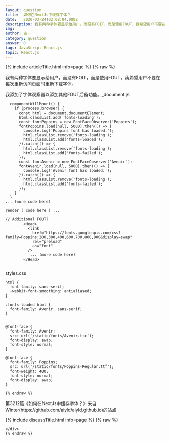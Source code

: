 ```yaml
---
layout: question
title:  如何在NextJs中缓存字体？
date:   2020-03-24T02:08:04.000Z
description: 我有两种字体要显示给用户，而没有FOIT，而是使用FOUT，我希望用户不要在每次重新访问页面时重新下载字体。我添加了字体观察器以添加其他FOUT后备功...
img: 
author: 古一
category: question
answer: 0
tags: JavaScript React.js
topic: React.js
---
```

<div class="article-root">
  <div class="article">
    {% include articleTitle.html info=page %}
    {% raw %}
    <div class="article-content"><p><font style="vertical-align: inherit;"><font style="vertical-align: inherit;">我有两种字体要显示给用户，而没有FOIT，而是使用FOUT，我希望用户不要在每次重新访问页面时重新下载字体。</font></font></p>

<p><font style="vertical-align: inherit;"><font style="vertical-align: inherit;">我添加了字体观察器以添加其他FOUT后备功能。</font><font style="vertical-align: inherit;">_document.js</font></font></p>

<pre><code>  componentWillMount() {<font></font>
    if (process.browser) {<font></font>
      const html = document.documentElement;<font></font>
      html.classList.add('fonts-loading');<font></font>
      const fontPoppins = new FontFaceObserver('Poppins');<font></font>
      fontPoppins.load(null, 5000).then(() =&gt; {<font></font>
        console.log('Poppins font has loaded.');<font></font>
        html.classList.remove('fonts-loading');<font></font>
        html.classList.add('fonts-loaded');<font></font>
      }).catch(() =&gt; {<font></font>
        html.classList.remove('fonts-loading');<font></font>
        html.classList.add('fonts-failed');<font></font>
      });<font></font>
      const fontAvenir = new FontFaceObserver('Avenir');<font></font>
      fontAvenir.load(null, 5000).then(() =&gt; {<font></font>
        console.log('Avenir font has loaded.');<font></font>
      }).catch(() =&gt; {<font></font>
        html.classList.remove('fonts-loading');<font></font>
        html.classList.add('fonts-failed');<font></font>
      });<font></font>
    }<font></font>
  }<font></font>
... (more code here)<font></font>
<font></font>
render ( code here ) ...<font></font>
<font></font>
// Additional FOUT?<font></font>
        &lt;Head&gt;<font></font>
          &lt;link<font></font>
            href="https://fonts.googleapis.com/css?family=Poppins:200,300,400,600,700,800,900&amp;display=swap"<font></font>
            rel="preload"<font></font>
            as="font"<font></font>
          /&gt;<font></font>
           ... (more code here)<font></font>
        &lt;/Head&gt;<font></font>
<font></font>
</code></pre>

<p><font style="vertical-align: inherit;"><font style="vertical-align: inherit;">styles.css</font></font></p>

<pre><code>html {<font></font>
  font-family: sans-serif;<font></font>
  -webkit-font-smoothing: antialiased;<font></font>
}<font></font>
<font></font>
.fonts-loaded html {<font></font>
  font-family: Avenir, sans-serif;<font></font>
}<font></font>
<font></font>
<font></font>
@font-face {<font></font>
  font-family: Avenir;<font></font>
  src: url('/static/fonts/Avenir.ttc');<font></font>
  font-display: swap;<font></font>
  font-style: normal;<font></font>
}<font></font>
<font></font>
@font-face {<font></font>
  font-family: Poppins;<font></font>
  src: url('/static/fonts/Poppins-Regular.ttf');<font></font>
  font-weight: 400;<font></font>
  font-style: normal;<font></font>
  font-display: swap;<font></font>
}<font></font>
</code></pre></div>
    {% endraw %}
  </div>
  <p class="winter_mark">第3212篇《如何在NextJs中缓存字体？》来自Winter(https://github.com/aiyld/aiyld.github.io)的站点</p>
  <div class="discuss-wrapper">
    {% include discussTitle.html info=page %}
    {% raw %}
    <div class="discuss-list">
    
    </div>
    {% endraw %}
  </div>
<div>
